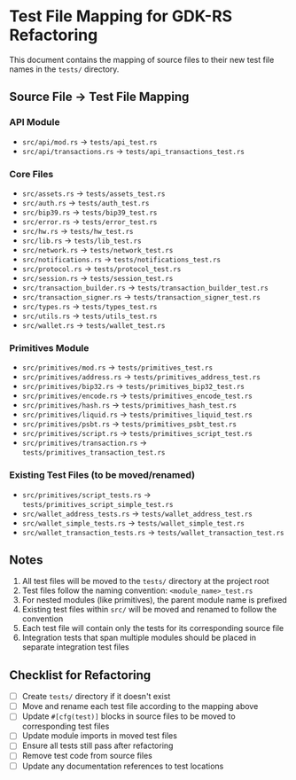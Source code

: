 # Test File Mapping for GDK-RS Refactoring

This document contains the mapping of source files to their new test file names in the `tests/` directory.

## Source File → Test File Mapping

### API Module
- `src/api/mod.rs` → `tests/api_test.rs`
- `src/api/transactions.rs` → `tests/api_transactions_test.rs`

### Core Files
- `src/assets.rs` → `tests/assets_test.rs`
- `src/auth.rs` → `tests/auth_test.rs`
- `src/bip39.rs` → `tests/bip39_test.rs`
- `src/error.rs` → `tests/error_test.rs`
- `src/hw.rs` → `tests/hw_test.rs`
- `src/lib.rs` → `tests/lib_test.rs`
- `src/network.rs` → `tests/network_test.rs`
- `src/notifications.rs` → `tests/notifications_test.rs`
- `src/protocol.rs` → `tests/protocol_test.rs`
- `src/session.rs` → `tests/session_test.rs`
- `src/transaction_builder.rs` → `tests/transaction_builder_test.rs`
- `src/transaction_signer.rs` → `tests/transaction_signer_test.rs`
- `src/types.rs` → `tests/types_test.rs`
- `src/utils.rs` → `tests/utils_test.rs`
- `src/wallet.rs` → `tests/wallet_test.rs`

### Primitives Module
- `src/primitives/mod.rs` → `tests/primitives_test.rs`
- `src/primitives/address.rs` → `tests/primitives_address_test.rs`
- `src/primitives/bip32.rs` → `tests/primitives_bip32_test.rs`
- `src/primitives/encode.rs` → `tests/primitives_encode_test.rs`
- `src/primitives/hash.rs` → `tests/primitives_hash_test.rs`
- `src/primitives/liquid.rs` → `tests/primitives_liquid_test.rs`
- `src/primitives/psbt.rs` → `tests/primitives_psbt_test.rs`
- `src/primitives/script.rs` → `tests/primitives_script_test.rs`
- `src/primitives/transaction.rs` → `tests/primitives_transaction_test.rs`

### Existing Test Files (to be moved/renamed)
- `src/primitives/script_tests.rs` → `tests/primitives_script_simple_test.rs`
- `src/wallet_address_tests.rs` → `tests/wallet_address_test.rs`
- `src/wallet_simple_tests.rs` → `tests/wallet_simple_test.rs`
- `src/wallet_transaction_tests.rs` → `tests/wallet_transaction_test.rs`

## Notes

1. All test files will be moved to the `tests/` directory at the project root
2. Test files follow the naming convention: `<module_name>_test.rs`
3. For nested modules (like primitives), the parent module name is prefixed
4. Existing test files within `src/` will be moved and renamed to follow the convention
5. Each test file will contain only the tests for its corresponding source file
6. Integration tests that span multiple modules should be placed in separate integration test files

## Checklist for Refactoring

- [ ] Create `tests/` directory if it doesn't exist
- [ ] Move and rename each test file according to the mapping above
- [ ] Update `#[cfg(test)]` blocks in source files to be moved to corresponding test files
- [ ] Update module imports in moved test files
- [ ] Ensure all tests still pass after refactoring
- [ ] Remove test code from source files
- [ ] Update any documentation references to test locations
